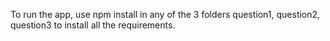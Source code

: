 To run the app, use npm install in any of the 3 folders question1, question2, question3 to install all the requirements.